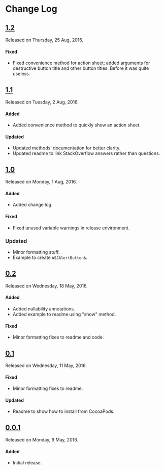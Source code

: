 # Change Log

## [1.2](https://github.com/sudeepjaiswal/ASJAlertController/releases/tag/1.2)
Released on Thursday, 25 Aug, 2016.

#### Fixed
* Fixed convenience method for action sheet; added arguments for destructive button title and other button titles. Before it was quite useless.

## [1.1](https://github.com/sudeepjaiswal/ASJAlertController/releases/tag/1.1)
Released on Tuesday, 2 Aug, 2016.

#### Added
* Added convenience method to quickly show an action sheet.

#### Updated
* Updated methods' documentation for better clarity.
* Updated readme to link StackOverflow answers rather than questions.

## [1.0](https://github.com/sudeepjaiswal/ASJAlertController/releases/tag/1.0)
Released on Monday, 1 Aug, 2016.

#### Added
* Added change log.

#### Fixed
* Fixed unused variable warnings in release environment.

### Updated
* Minor formatting stuff.
* Example to create `ASJAlertButton`s.

## [0.2](https://github.com/sudeepjaiswal/ASJAlertController/releases/tag/0.2)
Released on Wednesday, 18 May, 2016.

#### Added
* Added nullability annotations.
* Added example to readme using "show" method.

#### Fixed
* Minor formatting fixes to readme and code.

## [0.1](https://github.com/sudeepjaiswal/ASJAlertController/releases/tag/0.1)
Released on Wednesday, 11 May, 2016.

#### Fixed
* Minor formatting fixes to readme.

#### Updated
* Readme to show how to install from CocoaPods.

## [0.0.1](https://github.com/sudeepjaiswal/ASJAlertController/releases/tag/0.0.1)
Released on Monday, 9 May, 2016.

#### Added
* Initial release.
